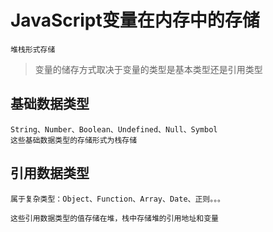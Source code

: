 # JavaScript变量在内存中的存储

	堆栈形式存储

> 变量的储存方式取决于变量的类型是基本类型还是引用类型

## 基础数据类型

	String、Number、Boolean、Undefined、Null、Symbol
	这些基础数据类型的存储形式为栈存储

## 引用数据类型

	属于复杂类型：Object、Function、Array、Date、正则。。。
	
	这些引用数据类型的值存储在堆，栈中存储堆的引用地址和变量

